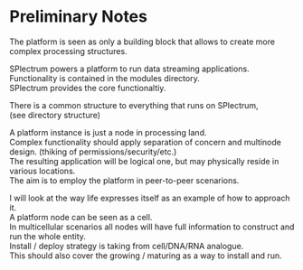 # Preliminary Notes

The platform is seen as only a building block that allows to create more complex processing structures.  

SPlectrum powers a platform to run data streaming applications.  
Functionality is contained in the modules directory.  
SPlectrum provides the core functionaltiy.

There is a common structure to everything that runs on SPlectrum,  
(see directory structure)

A platform instance is just a node in processing land.  
Complex functionality should apply separation of concern and multinode design. (thiking of permissions/security/etc.)  
The resulting application will be logical one, but may physically reside in various locations.  
The aim is to employ the platform in peer-to-peer scenarions.  

I will look at the way life expresses itself as an example of how to approach it.  
A platform node can be seen as a cell.  
In multicellular scenarios all nodes will have full information to construct and run the whole entity.  
Install / deploy strategy is taking from cell/DNA/RNA analogue.  
This should also cover the growing / maturing as a way to install and run.  
